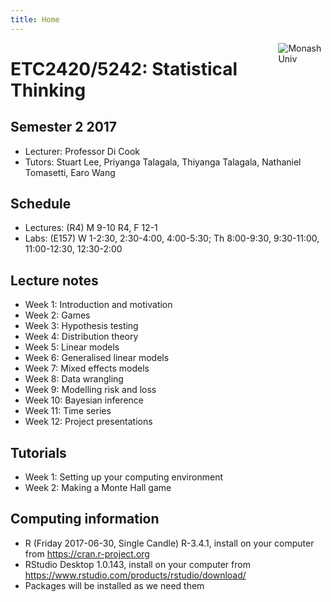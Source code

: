 ```yaml
---
title: Home
---
```


[<img src="img/M.png" style="max-width:15%;min-width:40px;float:right;" alt="Monash Univ" />](https://monash.edu)

# ETC2420/5242: Statistical Thinking

## Semester 2 2017

- Lecturer: Professor Di Cook 
- Tutors: Stuart Lee, Priyanga Talagala, Thiyanga Talagala, Nathaniel Tomasetti, Earo Wang

## Schedule

- Lectures: (R4) M 9-10 R4, F 12-1
- Labs: (E157) W 1-2:30, 2:30-4:00, 4:00-5:30; Th 8:00-9:30, 9:30-11:00, 11:00-12:30, 12:30-2:00

## Lecture notes

- Week 1: Introduction and motivation
- Week 2: Games
- Week 3: Hypothesis testing
- Week 4: Distribution theory
- Week 5: Linear models
- Week 6: Generalised linear models
- Week 7: Mixed effects models
- Week 8: Data wrangling
- Week 9: Modelling risk and loss
- Week 10: Bayesian inference
- Week 11: Time series
- Week 12: Project presentations

## Tutorials

- Week 1: Setting up your computing environment
- Week 2: Making a Monte Hall game

## Computing information

- R (Friday 2017-06-30, Single Candle) R-3.4.1, install on your computer from https://cran.r-project.org
- RStudio Desktop 1.0.143, install on your computer from https://www.rstudio.com/products/rstudio/download/
- Packages will be installed as we need them
